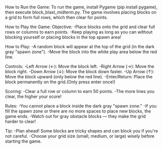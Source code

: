 How to Run the Game:
    To run the game, install Pygame (pip install pygame), then execute block_blast_midterm.py. The game involves placing blocks on a grid to form full rows, which then clear for points.

How to Play the Game:
Objective:
-Place blocks onto the grid and clear full rows or columns to earn points.
-Keep playing as long as you can without blocking yourself or placing blocks in the top spawn area!

How to Play:
-A random block will appear at the top of the grid (in the dark gray "spawn zone").
-Move the block into the white play area below the red line.

Controls:
-Left Arrow (←): Move the block left.
-Right Arrow (→): Move the block right.
-Down Arrow (↓): Move the block down faster.
-Up Arrow (↑): Move the block upward (only below the red line).
-Enter/Return: Place the block permanently on the grid.(Only press enter once!)

Scoring:
-Clear a full row or column to earn 50 points.
-The more lines you clear, the higher your score!

Rules:
-You cannot place a block inside the dark gray "spawn zone."
-If you fill the spawn zone or there are no more spaces to place new blocks, the game ends.
-Watch out for gray obstacle blocks — they make the grid harder to clear!

Tip:
-Plan ahead! Some blocks are tricky shapes and can block you if you're not careful.
-Choose your grid size (small, medium, or large) wisely before starting the game.

